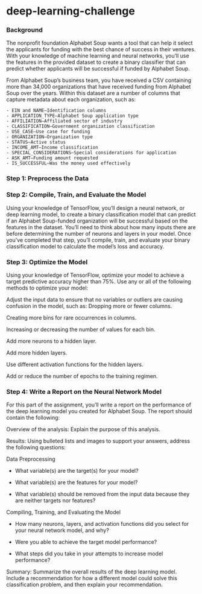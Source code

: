 # deep-learning-challenge

### Background
The nonprofit foundation Alphabet Soup wants a tool that can help it select the applicants for funding with the best chance of success in their ventures. With your knowledge of machine learning and neural networks, you’ll use the features in the provided dataset to create a binary classifier that can predict whether applicants will be successful if funded by Alphabet Soup.

From Alphabet Soup’s business team, you have received a CSV containing more than 34,000 organizations that have received funding from Alphabet Soup over the years. Within this dataset are a number of columns that capture metadata about each organization, such as:

    - EIN and NAME—Identification columns
    - APPLICATION_TYPE—Alphabet Soup application type
    - AFFILIATION—Affiliated sector of industry
    - CLASSIFICATION—Government organization classification
    - USE_CASE—Use case for funding
    - ORGANIZATION—Organization type
    - STATUS—Active status
    - INCOME_AMT—Income classification
    - SPECIAL_CONSIDERATIONS—Special considerations for application
    - ASK_AMT—Funding amount requested
    - IS_SUCCESSFUL—Was the money used effectively

### Step 1: Preprocess the Data

### Step 2: Compile, Train, and Evaluate the Model
Using your knowledge of TensorFlow, you’ll design a neural network, or deep learning model, to create a binary classification model that can predict if an Alphabet Soup-funded organization will be successful based on the features in the dataset. You’ll need to think about how many inputs there are before determining the number of neurons and layers in your model. Once you’ve completed that step, you’ll compile, train, and evaluate your binary classification model to calculate the model’s loss and accuracy.

### Step 3: Optimize the Model
Using your knowledge of TensorFlow, optimize your model to achieve a target predictive accuracy higher than 75%. Use any or all of the following methods to optimize your model:

Adjust the input data to ensure that no variables or outliers are causing confusion in the model, such as: Dropping more or fewer columns.

Creating more bins for rare occurrences in columns.

Increasing or decreasing the number of values for each bin.

Add more neurons to a hidden layer.

Add more hidden layers.

Use different activation functions for the hidden layers.

Add or reduce the number of epochs to the training regimen.

### Step 4: Write a Report on the Neural Network Model
For this part of the assignment, you’ll write a report on the performance of the deep learning model you created for Alphabet Soup. The report should contain the following:

Overview of the analysis: Explain the purpose of this analysis.

Results: Using bulleted lists and images to support your answers, address the following questions:

Data Preprocessing

  - What variable(s) are the target(s) for your model?
  
  - What variable(s) are the features for your model?
  
  - What variable(s) should be removed from the input data because they are neither targets nor features?

Compiling, Training, and Evaluating the Model

 - How many neurons, layers, and activation functions did you select for your neural network model, and why?
 
 - Were you able to achieve the target model performance?
 
 - What steps did you take in your attempts to increase model performance?

Summary: Summarize the overall results of the deep learning model. Include a recommendation for how a different model could solve this classification problem, and then explain your recommendation.